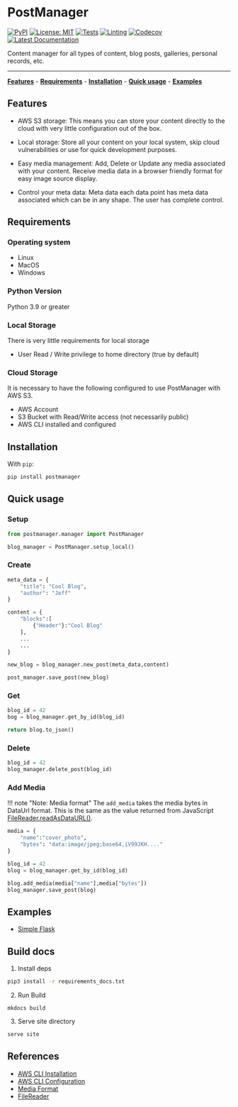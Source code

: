 # PostManager

[![PyPI](https://img.shields.io/pypi/v/postmanager.svg)](https://pypi.python.org/pypi/postmanager)
[![License: MIT](https://img.shields.io/badge/license-MIT-blue)](https://github.com/subaquatic-pierre/postmanager/blob/main/LICENSE)
[![Tests](https://github.com/subaquatic-pierre/postmanager/workflows/Tests/badge.svg)](https://github.com/subaquatic-pierre/postmanager/actions/workflows/1_tests.yml)
[![Linting](https://github.com/subaquatic-pierre/postmanager/workflows/Linting/badge.svg)](https://github.com/subaquatic-pierre/postmanager/actions/workflows/3_linting.yml)
[![Codecov](https://codecov.io/gh/subaquatic-pierre/postmanager/branch/main/graph/badge.svg?token=lQUanTQKRO)](https://codecov.io/gh/subaquatic-pierre/postmanager)
[![Latest Documentation](https://img.shields.io/badge/docs-latest-brightgreen)](https://subaquatic-pierre.github.io/postmanager)

Content manager for all types of content, blog posts, galleries, personal records, etc.

---

**[Features](#features)** - **[Requirements](#requirements)** - **[Installation](#installation)** - **[Quick usage](#quick-usage)** - **[Examples](#examples)**

## Features

- AWS S3 storage: This means you can store your content directly to the cloud with very little configuration out of the box.

- Local storage: Store all your content on your local system, skip cloud vulnerabilities or use for quick development purposes.

- Easy media management: Add, Delete or Update any media associated with your content. Receive media data in a browser friendly format for easy image source display.

- Control your meta data: Meta data each data point has meta data associated which can be in any shape. The user has complete control.

## Requirements

### Operating system

- Linux
- MacOS
- Windows

### Python Version

Python 3.9 or greater

### Local Storage

There is very little requirements for local storage

- User Read / Write privilege to home directory (true by default)

### Cloud Storage

It is necessary to have the following configured to use PostManager with AWS S3.

- AWS Account
- S3 Bucket with Read/Write access (not necessarily public)
- AWS CLI installed and configured

## Installation

With `pip`:

```bash
pip install postmanager
```

## Quick usage

### Setup

```python title="main.py"
from postmanager.manager import PostManager

blog_manager = PostManager.setup_local()

```

### Create

```python
meta_data = {
    "title": "Cool Blog",
    "author": "Jeff"
}

content = {
    "blocks":[
        {"Header"}:"Cool Blog"
    ],
    ...
    ...
}

new_blog = blog_manager.new_post(meta_data,content)

post_manager.save_post(new_blog)
```

### Get

```python
blog_id = 42
bog = blog_manager.get_by_id(blog_id)

return blog.to_json()
```

### Delete

```python
blog_id = 42
blog_manager.delete_post(blog_id)
```

### Add Media

!!! note "Note: Media format"
The `add_media` takes the media bytes in DataUrl format. This is the same as the value returned from JavaScript [FileReader.readAsDataURL()](https://developer.mozilla.org/en-US/docs/Web/API/FileReader/readAsDataURL).

```python
media = {
    "name":"cover_photo",
    "bytes": "data:image/jpeg;base64,iV99JKH...."
}

blog_id = 42
blog = blog_manager.get_by_id(blog_id)

blog.add_media(media["name"],media["bytes"])
blog_manager.save_post(blog)
```

## Examples

- [Simple Flask](https://github.com/subaquatic-pierre/postmanager-flask-example)

## Build docs

1. Install deps

```sh
pip3 install -r requirements_docs.txt
```

2. Run Build

```
mkdocs build
```

3. Serve site directory

```sh
serve site
```

## References

- [AWS CLI Installation](https://docs.aws.amazon.com/cli/latest/userguide/getting-started-install.html)
- [AWS CLI Configuration](https://docs.aws.amazon.com/cli/latest/userguide/cli-configure-quickstart.html)
- [Media Format](https://developer.mozilla.org/en-US/docs/Web/HTTP/Basics_of_HTTP/Data_URIs)
- [FileReader](https://developer.mozilla.org/en-US/docs/Web/API/FileReader/readAsDataURL)

